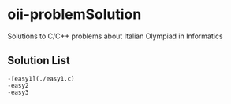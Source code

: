 # oii-problemSolution
Solutions to C/C++ problems about Italian Olympiad in Informatics

## Solution List

	-[easy1](./easy1.c) 
	-easy2 
	-easy3

